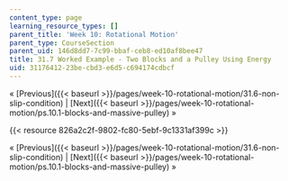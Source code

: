 ```yaml
---
content_type: page
learning_resource_types: []
parent_title: 'Week 10: Rotational Motion'
parent_type: CourseSection
parent_uid: 146d8dd7-7c99-bbaf-ceb8-ed10af8bee47
title: 31.7 Worked Example - Two Blocks and a Pulley Using Energy
uid: 31176412-23be-cbd3-e6d5-c694174cdbcf
---
```


« [Previous]({{< baseurl >}}/pages/week-10-rotational-motion/31.6-non-slip-condition) | [Next]({{< baseurl >}}/pages/week-10-rotational-motion/ps.10.1-blocks-and-massive-pulley) »

{{< resource 826a2c2f-9802-fc80-5ebf-9c1331af399c >}}

« [Previous]({{< baseurl >}}/pages/week-10-rotational-motion/31.6-non-slip-condition) | [Next]({{< baseurl >}}/pages/week-10-rotational-motion/ps.10.1-blocks-and-massive-pulley) »